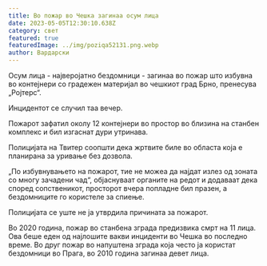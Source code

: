 ```yaml
---
title: Во пожар во Чешка загинаа осум лица
date: 2023-05-05T12:30:10.638Z
category: свет
featured: true
featuredImage: ../img/poziqa52131.png.webp
author: Вардарски
---
```


Осум лица - најверојатно бездомници - загинаа во пожар што избувна во контејнери со градежен материјал во чешкиот град Брно, пренесува „Ројтерс“.

Инцидентот се случил таа вечер.

Пожарот зафатил околу 12 контејнери во простор во близина на станбен комплекс и бил изгаснат дури утринава.

Полицијата на Твитер соопшти дека жртвите биле во областа која е планирана за уривање без дозвола.

„По избувнувањето на пожарот, тие не можеа да најдат излез од зоната со многу зачадени чад“, објаснуваат органите на редот и додаваат дека според сопственикот, просторот вчера попладне бил празен, а бездомниците го користеле за спиење.

Полицијата се уште не ја утврдила причината за пожарот.

Во 2020 година, пожар во станбена зграда предизвика смрт на 11 лица. Ова беше еден од најлошите вакви инциденти во Чешка во последно време. Во друг пожар во напуштена зграда која често ја користат бездомници во Прага, во 2010 година загинаа девет лица.
